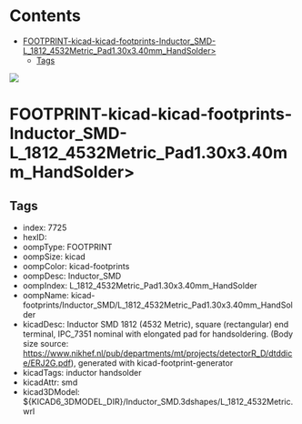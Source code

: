 



Contents
========

* [FOOTPRINT-kicad-kicad-footprints-Inductor_SMD-L_1812_4532Metric_Pad1.30x3.40mm_HandSolder>](#footprint-kicad-kicad-footprints-inductor_smd-l_1812_4532metric_pad130x340mm_handsolder)
	* [Tags](#tags)
  
![][im]
# FOOTPRINT-kicad-kicad-footprints-Inductor_SMD-L_1812_4532Metric_Pad1.30x3.40mm_HandSolder>

## Tags

- index: 7725
- hexID: 
- oompType: FOOTPRINT
- oompSize: kicad
- oompColor: kicad-footprints
- oompDesc: Inductor_SMD
- oompIndex: L_1812_4532Metric_Pad1.30x3.40mm_HandSolder
- oompName: kicad-footprints/Inductor_SMD/L_1812_4532Metric_Pad1.30x3.40mm_HandSolder
- kicadDesc: Inductor SMD 1812 (4532 Metric), square (rectangular) end terminal, IPC_7351 nominal with elongated pad for handsoldering. (Body size source: https://www.nikhef.nl/pub/departments/mt/projects/detectorR_D/dtddice/ERJ2G.pdf), generated with kicad-footprint-generator
- kicadTags: inductor handsolder
- kicadAttr: smd
- kicad3DModel: ${KICAD6_3DMODEL_DIR}/Inductor_SMD.3dshapes/L_1812_4532Metric.wrl



[im]: image.png
